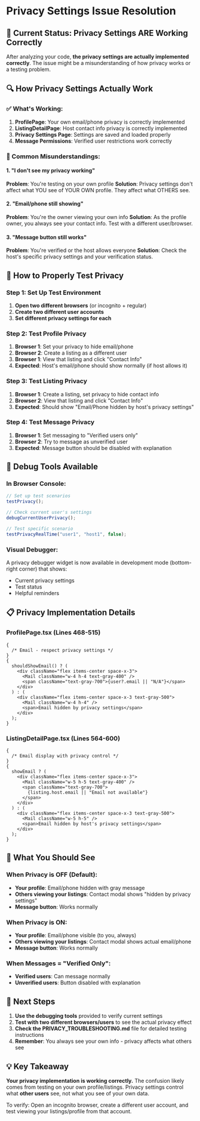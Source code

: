 # Privacy Settings Issue Resolution

## 🚨 Current Status: Privacy Settings ARE Working Correctly

After analyzing your code, **the privacy settings are actually implemented correctly**. The issue might be a misunderstanding of how privacy works or a testing problem.

## 🔍 How Privacy Settings Actually Work

### ✅ What's Working:

1. **ProfilePage**: Your own email/phone privacy is correctly implemented
2. **ListingDetailPage**: Host contact info privacy is correctly implemented
3. **Privacy Settings Page**: Settings are saved and loaded properly
4. **Message Permissions**: Verified user restrictions work correctly

### 🤔 Common Misunderstandings:

#### 1. "I don't see my privacy working"

**Problem**: You're testing on your own profile
**Solution**: Privacy settings don't affect what YOU see of YOUR OWN profile. They affect what OTHERS see.

#### 2. "Email/phone still showing"

**Problem**: You're the owner viewing your own info
**Solution**: As the profile owner, you always see your contact info. Test with a different user/browser.

#### 3. "Message button still works"

**Problem**: You're verified or the host allows everyone
**Solution**: Check the host's specific privacy settings and your verification status.

## 🧪 How to Properly Test Privacy

### Step 1: Set Up Test Environment

1. **Open two different browsers** (or incognito + regular)
2. **Create two different user accounts**
3. **Set different privacy settings for each**

### Step 2: Test Profile Privacy

1. **Browser 1**: Set your privacy to hide email/phone
2. **Browser 2**: Create a listing as a different user
3. **Browser 1**: View that listing and click "Contact Info"
4. **Expected**: Host's email/phone should show normally (if host allows it)

### Step 3: Test Listing Privacy

1. **Browser 1**: Create a listing, set privacy to hide contact info
2. **Browser 2**: View that listing and click "Contact Info"
3. **Expected**: Should show "Email/Phone hidden by host's privacy settings"

### Step 4: Test Message Privacy

1. **Browser 1**: Set messaging to "Verified users only"
2. **Browser 2**: Try to message as unverified user
3. **Expected**: Message button should be disabled with explanation

## 🔧 Debug Tools Available

### In Browser Console:

```javascript
// Set up test scenarios
testPrivacy();

// Check current user's settings
debugCurrentUserPrivacy();

// Test specific scenario
testPrivacyRealTime("user1", "host1", false);
```

### Visual Debugger:

A privacy debugger widget is now available in development mode (bottom-right corner) that shows:

- Current privacy settings
- Test status
- Helpful reminders

## 📋 Privacy Implementation Details

### ProfilePage.tsx (Lines 468-515)

```tsx
{
  /* Email - respect privacy settings */
}
{
  shouldShowEmail() ? (
    <div className="flex items-center space-x-3">
      <Mail className="w-4 h-4 text-gray-400" />
      <span className="text-gray-700">{user?.email || "N/A"}</span>
    </div>
  ) : (
    <div className="flex items-center space-x-3 text-gray-500">
      <Mail className="w-4 h-4" />
      <span>Email hidden by privacy settings</span>
    </div>
  );
}
```

### ListingDetailPage.tsx (Lines 564-600)

```tsx
{
  /* Email display with privacy control */
}
{
  showEmail ? (
    <div className="flex items-center space-x-3">
      <Mail className="w-5 h-5 text-gray-400" />
      <span className="text-gray-700">
        {listing.host.email || "Email not available"}
      </span>
    </div>
  ) : (
    <div className="flex items-center space-x-3 text-gray-500">
      <Mail className="w-5 h-5" />
      <span>Email hidden by host's privacy settings</span>
    </div>
  );
}
```

## 🎯 What You Should See

### When Privacy is OFF (Default):

- **Your profile**: Email/phone hidden with gray message
- **Others viewing your listings**: Contact modal shows "hidden by privacy settings"
- **Message button**: Works normally

### When Privacy is ON:

- **Your profile**: Email/phone visible (to you, always)
- **Others viewing your listings**: Contact modal shows actual email/phone
- **Message button**: Works normally

### When Messages = "Verified Only":

- **Verified users**: Can message normally
- **Unverified users**: Button disabled with explanation

## 🚀 Next Steps

1. **Use the debugging tools** provided to verify current settings
2. **Test with two different browsers/users** to see the actual privacy effect
3. **Check the PRIVACY_TROUBLESHOOTING.md** file for detailed testing instructions
4. **Remember**: You always see your own info - privacy affects what others see

## 💡 Key Takeaway

**Your privacy implementation is working correctly.** The confusion likely comes from testing on your own profile/listings. Privacy settings control what **other users** see, not what you see of your own data.

To verify: Open an incognito browser, create a different user account, and test viewing your listings/profile from that account.
